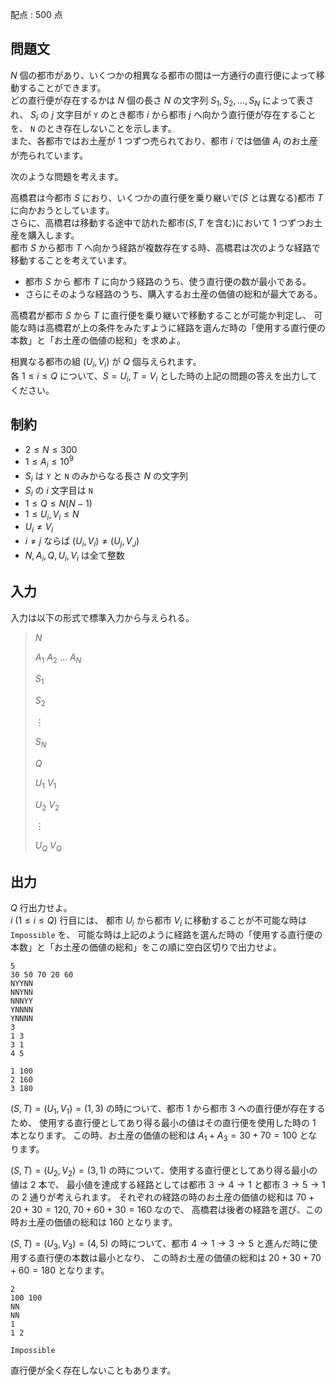 配点 : $500$ 点

## 問題文

$N$ 個の都市があり、いくつかの相異なる都市の間は一方通行の直行便によって移動することができます。<br>
どの直行便が存在するかは $N$ 個の長さ $N$ の文字列 $S_1,S_2,\ldots,S_N$ によって表され、
$S_i$ の $j$ 文字目が `Y` のとき都市 $i$ から都市 $j$ へ向かう直行便が存在することを、
`N` のとき存在しないことを示します。<br>
また、各都市ではお土産が $1$ つずつ売られており、都市 $i$ では価値 $A_i$ のお土産が売られています。

次のような問題を考えます。

高橋君は今都市 $S$ におり、いくつかの直行便を乗り継いで($S$ とは異なる)都市 $T$ に向かおうとしています。<br>
さらに、高橋君は移動する途中で訪れた都市($S,T$ を含む)において $1$ つずつお土産を購入します。<br>
都市 $S$ から都市 $T$ へ向かう経路が複数存在する時、高橋君は次のような経路で移動することを考えています。

- 都市 $S$ から 都市 $T$ に向かう経路のうち、使う直行便の数が最小である。
- さらにそのような経路のうち、購入するお土産の価値の総和が最大である。

高橋君が都市 $S$ から $T$ に直行便を乗り継いで移動することが可能か判定し、
可能な時は高橋君が上の条件をみたすように経路を選んだ時の「使用する直行便の本数」と「お土産の価値の総和」を求めよ。

相異なる都市の組 $(U_i,V_i)$ が $Q$ 個与えられます。<br>
各 $1\leq i\leq Q$ について、$S=U_i, T=V_i$ とした時の上記の問題の答えを出力してください。

## 制約

- $2 \leq N \leq 300$
- $1\leq A_i\leq 10^9$
- $S_i$ は `Y` と `N` のみからなる長さ $N$ の文字列
- $S_i$ の $i$ 文字目は `N`
- $1\leq Q\leq N(N-1)$
- $1\leq U_i,V_i\leq N$
- $U_i\neq V_i$
- $i\neq j$ ならば $(U_i,V_i)\neq (U_j,V_J)$
- $N,A_i,Q,U_i,V_i$ は全て整数

## 入力

入力は以下の形式で標準入力から与えられる。

> $N$
> 
> $A_1$ $A_2$ $\ldots$ $A_N$
> 
> $S_1$
> 
> $S_2$
> 
> $\vdots$
> 
> $S_N$
> 
> $Q$
> 
> $U_1$ $V_1$
> 
> $U_2$ $V_2$
> 
> $\vdots$
> 
> $U_Q$ $V_Q$

## 出力

$Q$ 行出力せよ。<br>
$i$ $(1\leq i\leq Q)$ 行目には、
都市 $U_i$ から都市 $V_i$ に移動することが不可能な時は `Impossible` を、
可能な時は上記のように経路を選んだ時の「使用する直行便の本数」と「お土産の価値の総和」をこの順に空白区切りで出力せよ。

```input1
5
30 50 70 20 60
NYYNN
NNYNN
NNNYY
YNNNN
YNNNN
3
1 3
3 1
4 5
```

```output1
1 100
2 160
3 180
```

$(S,T)=(U_1,V_1)=(1,3)$ の時について、都市 $1$ から都市 $3$ への直行便が存在するため、
使用する直行便としてあり得る最小の値はその直行便を使用した時の $1$ 本となります。
この時、お土産の価値の総和は $A_1+A_3=30+70=100$ となります。

$(S,T)=(U_2,V_2)=(3,1)$ の時について、使用する直行便としてあり得る最小の値は $2$ 本で、
最小値を達成する経路としては都市 $3\to 4\to 1$ と都市 $3\to 5\to 1$ の $2$ 通りが考えられます。
それぞれの経路の時のお土産の価値の総和は $70+20+30=120$, $70+60+30=160$ なので、
高橋君は後者の経路を選び、この時お土産の価値の総和は $160$ となります。

$(S,T)=(U_3,V_3)=(4,5)$ の時について、都市 $4\to 1\to 3\to 5$ と進んだ時に使用する直行便の本数は最小となり、
この時お土産の価値の総和は $20+30+70+60=180$ となります。

```input2
2
100 100
NN
NN
1
1 2
```

```output2
Impossible
```

直行便が全く存在しないこともあります。